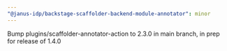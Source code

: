 ```yaml
---
"@janus-idp/backstage-scaffolder-backend-module-annotator": minor
---
```


Bump plugins/scaffolder-annotator-action to 2.3.0 in main branch, in prep for release of 1.4.0

